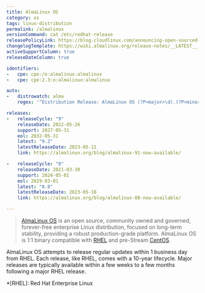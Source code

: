 ```yaml
---
title: AlmaLinux OS
category: os
tags: linux-distribution
permalink: /almalinux
versionCommand: cat /etc/redhat-release
releasePolicyLink: https://blog.cloudlinux.com/announcing-open-sourced-community-driven-rhel-fork-by-cloudlinux
changelogTemplate: https://wiki.almalinux.org/release-notes/__LATEST__.html
activeSupportColumn: true
releaseDateColumn: true

identifiers:
-   cpe: cpe:/o:almalinux:almalinux
-   cpe: cpe:2.3:o:almalinux:almalinux

auto:
-   distrowatch: alma
    regex: '^Distribution Release: AlmaLinux OS (?P<major>\d).(?P<minor>\d)$'

releases:
-   releaseCycle: "9"
    releaseDate: 2022-05-26
    support: 2027-05-31
    eol: 2032-05-31
    latest: "9.2"
    latestReleaseDate: 2023-05-11
    link: https://almalinux.org/blog/almalinux-91-now-available/

-   releaseCycle: "8"
    releaseDate: 2021-03-30
    support: 2024-05-01
    eol: 2029-03-01
    latest: "8.8"
    latestReleaseDate: 2023-05-18
    link: https://almalinux.org/blog/almalinux-88-now-available/

---
```


> [AlmaLinux OS](https://almalinux.org/) is an open source, community owned and governed,
> forever-free enterprise Linux distribution, focused on long-term stability, providing a robust
> production-grade platform. AlmaLinux OS is 1:1 binary compatible with
> [RHEL](https://www.redhat.com/en/technologies/linux-platforms/enterprise-linux) and pre-Stream
> [CentOS](https://centos.org/).

AlmaLinux OS attempts to release regular updates within 1 business day from RHEL. Each release, like
RHEL, comes with a 10-year lifecycle. Major releases are typically available within a few weeks to
a few months following a major RHEL release.

*[RHEL]: Red Hat Enterprise Linux
